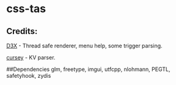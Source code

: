 # css-tas
## Credits: 
[D3X](https://github.com/angelfor3v3r) - Thread safe renderer, menu help, some trigger parsing.

[cursey](https://github.com/cursey) - KV parser.

##Dependencies
glm, freetype, imgui, utfcpp, nlohmann, PEGTL, safetyhook, zydis